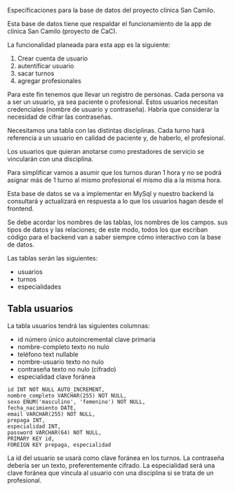 Especificaciones para la base de datos del proyecto clínica San Camilo.

Esta base de datos tiene que respaldar el funcionamiento de la app de clínica San Camilo (proyecto de CaC).

La funcionalidad planeada para esta app es la siguiente: 
<ol>
  <li>Crear cuenta de usuario</li>
  <li>autentificar usuario</li>
  <li>sacar turnos</li>
  <li>agregar profesionales</li>
</ol>

Para este fin tenemos que llevar un registro de personas. Cada persona va a ser un usuario, ya sea paciente o profesional. Estos usuarios necesitan credenciales (nombre de usuario y contraseña). Habría que considerar la necesidad de cifrar las contraseñas.

Necesitamos una tabla con las distintas disciplinas. Cada turno hará referencia a un usuario en calidad de paciente y, de haberlo, el profesional. 

Los usuarios que quieran anotarse como prestadores de servicio se vincularán con una disciplina. 

Para simplificar vamos a asumir que los turnos duran 1 hora y no se podrá asignar más de 1 turno al mismo profesional el mismo día a la misma hora. 

Esta base de datos se va a implementar en MySql y nuestro backend la consultará y actualizará en respuesta a lo que los usuarios hagan desde el frontend.

Se debe acordar los nombres de las tablas, los nombres de los campos. sus tipos de datos y las relaciones; de este modo, todos los que escriban código para el backend van a saber siempre cómo interactivo con la base de datos. 

Las tablas serán las siguientes:
<ul>
  <li>usuarios</li>
  <li>turnos</li>
  <li>especialidades</li>
</ul>

<h2>Tabla usuarios</h2>
La tabla usuarios tendrá las siguientes columnas:
<ul>
  <li>id número único autoincremental clave primaria</li>
  <li>nombre-completo texto no nulo</li>
  <li>teléfono text nullable</li>
  <li>nombre-usuario texto no nulo</li>
  <li>contraseña texto no nulo (cifrado)</li>
  <li>especialidad clave foránea</li>
</ul>

``` mysql
id INT NOT NULL AUTO_INCREMENT,
nombre_completo VARCHAR(255) NOT NULL,
sexo ENUM('masculino', 'femenino') NOT NULL,
fecha_nacimiento DATE,
email VARCHAR(255) NOT NULL,
prepaga INT,
especialidad INT,
password VARCHAR(64) NOT NULL,
PRIMARY KEY id,
FOREIGN KEY prepaga, especialidad
```

La id del usuario se usará como clave foránea en los turnos.
La contraseña debería ser un texto, preferentemente cifrado. 
La especialidad será una clave foránea que vincula al usuario con una disciplina si se trata de un profesional. 
